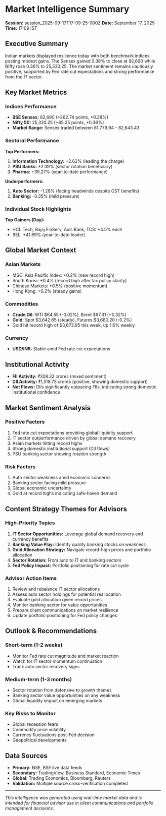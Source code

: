# Market Intelligence Summary
**Session:** session_2025-09-17T17-09-25-000Z
**Date:** September 17, 2025
**Time:** 17:09 IST

## Executive Summary
Indian markets displayed resilience today with both benchmark indices posting modest gains. The Sensex gained 0.38% to close at 82,690 while Nifty rose 0.36% to 25,330.25. The market sentiment remains cautiously positive, supported by Fed rate cut expectations and strong performance from the IT sector.

## Key Market Metrics

### Indices Performance
- **BSE Sensex:** 82,690 (+262.74 points, +0.38%)
- **Nifty 50:** 25,330.25 (+85.25 points, +0.36%)
- **Market Range:** Sensex traded between 81,779.94 - 82,643.43

### Sectoral Performance
**Top Performers:**
1. **Information Technology:** +2.63% (leading the charge)
2. **PSU Banks:** +2.09% (sector rotation beneficiary)
3. **Pharma:** +39.27% (year-to-date performance)

**Underperformers:**
1. **Auto Sector:** -1.28% (facing headwinds despite GST benefits)
2. **Banking:** -0.35% (mild pressure)

### Individual Stock Highlights
**Top Gainers (Day):**
- HCL Tech, Bajaj FinServ, Axis Bank, TCS: +4.5% each
- BEL: +41.89% (year-to-date leader)

## Global Market Context

### Asian Markets
- MSCI Asia Pacific Index: +0.2% (new record high)
- South Korea: +0.4% (record high after tax policy clarity)
- Chinese Markets: +0.5% (positive momentum)
- Hong Kong: +0.2% (steady gains)

### Commodities
- **Crude Oil:** WTI $64.55 (-0.02%), Brent $67.31 (+0.32%)
- **Gold:** Spot $3,642.65 (steady), Futures $3,680.20 (-0.2%)
- Gold hit record high of $3,673.95 this week, up 1.6% weekly

### Currency
- **USD/INR:** Stable amid Fed rate cut expectations

## Institutional Activity
- **FII Activity:** ₹308.32 crores (mixed sentiment)
- **DII Activity:** ₹1,518.73 crores (positive, showing domestic support)
- **Net Flows:** DIIs significantly outpacing FIIs, indicating strong domestic institutional confidence

## Market Sentiment Analysis

### Positive Factors
1. Fed rate cut expectations providing global liquidity support
2. IT sector outperformance driven by global demand recovery
3. Asian markets hitting record highs
4. Strong domestic institutional support (DII flows)
5. PSU banking sector showing rotation strength

### Risk Factors
1. Auto sector weakness amid economic concerns
2. Banking sector facing mild pressure
3. Global economic uncertainty
4. Gold at record highs indicating safe-haven demand

## Content Strategy Themes for Advisors

### High-Priority Topics
1. **IT Sector Opportunities:** Leverage global demand recovery and currency benefits
2. **Banking Value Play:** Identify quality banking stocks on weakness
3. **Gold Allocation Strategy:** Navigate record-high prices and portfolio allocation
4. **Sector Rotation:** From auto to IT and banking sectors
5. **Fed Policy Impact:** Portfolio positioning for rate cut cycle

### Advisor Action Items
1. Review and rebalance IT sector allocations
2. Assess auto sector holdings for potential reallocation
3. Evaluate gold allocation given record prices
4. Monitor banking sector for value opportunities
5. Prepare client communications on market resilience
6. Update portfolio positioning for Fed policy changes

## Outlook & Recommendations

### Short-term (1-2 weeks)
- Monitor Fed rate cut magnitude and market reaction
- Watch for IT sector momentum continuation
- Track auto sector recovery signs

### Medium-term (1-3 months)
- Sector rotation from defensive to growth themes
- Banking sector value opportunities on any weakness
- Global liquidity impact on emerging markets

### Key Risks to Monitor
- Global recession fears
- Commodity price volatility
- Currency fluctuations post-Fed decision
- Geopolitical developments

## Data Sources
- **Primary:** NSE, BSE live data feeds
- **Secondary:** TradingView, Business Standard, Economic Times
- **Global:** Trading Economics, Bloomberg, Reuters
- **Validation:** Multiple source cross-verification completed

---
*This intelligence was generated using real-time market data and is intended for financial advisor use in client communications and portfolio management decisions.*